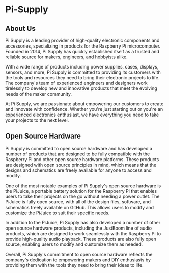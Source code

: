# Pi-Supply
## About Us
Pi Supply is a leading provider of high-quality electronic components and accessories, specializing in products for the Raspberry Pi microcomputer. Founded in 2014, Pi Supply has quickly established itself as a trusted and reliable source for makers, engineers, and hobbyists alike.

With a wide range of products including power supplies, cases, displays, sensors, and more, Pi Supply is committed to providing its customers with the tools and resources they need to bring their electronic projects to life. The company's team of experienced engineers and designers work tirelessly to develop new and innovative products that meet the evolving needs of the maker community.

At Pi Supply, we are passionate about empowering our customers to create and innovate with confidence. Whether you're just starting out or you're an experienced electronics enthusiast, we have everything you need to take your projects to the next level.

## Open Source Hardware
Pi Supply is committed to open source hardware and has developed a number of products that are designed to be fully compatible with the Raspberry Pi and other open source hardware platforms. These products are designed with open source principles in mind, which means that the designs and schematics are freely available for anyone to access and modify.

One of the most notable examples of Pi Supply's open source hardware is the PiJuice, a portable battery solution for the Raspberry Pi that enables users to take their projects on the go without needing a power outlet. The PiJuice is fully open source, with all of the design files, software, and schematics freely available on GitHub. This allows users to modify and customize the PiJuice to suit their specific needs.

In addition to the PiJuice, Pi Supply has also developed a number of other open source hardware products, including the JustBoom line of audio products, which are designed to work seamlessly with the Raspberry Pi to provide high-quality audio playback. These products are also fully open source, enabling users to modify and customize them as needed.

Overall, Pi Supply's commitment to open source hardware reflects the company's dedication to empowering makers and DIY enthusiasts by providing them with the tools they need to bring their ideas to life.
